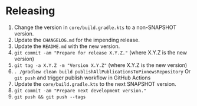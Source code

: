 # Releasing

1. Change the version in `core/build.gradle.kts` to a non-SNAPSHOT version.
2. Update the `CHANGELOG.md` for the impending release.
3. Update the `README.md` with the new version.
4. `git commit -am "Prepare for release X.Y.Z."` (where X.Y.Z is the new version)
5. `git tag -a X.Y.Z -m "Version X.Y.Z"` (where X.Y.Z is the new version)
6. `. /gradlew clean build publishAllPublicationsToPixnewsRepository`
   Or `git push` and trigger publish workflow in GitHub Actions
7. Update the `core/build.gradle.kts` to the next SNAPSHOT version.
8. `git commit -am "Prepare next development version."`
9. `git push && git push --tags`
